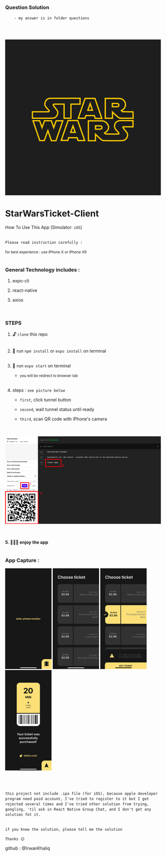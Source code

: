 ### Question Solution

        - my answer is in folder questions

<br><br>

![app logo](./images/icon.png "created by @irwankhaliq")

# StarWarsTicket-Client

How To Use This App (Simulator: `iOS`) 
<br><br>


`Please read instruction carefully :`

<small>for best experience : use iPhone X or iPhone XR</small>
<br><br>

### General Technology includes :

1. expo-cli

2. react-native

3. axios
<br><br><br>

### STEPS

1. 🔓 `clone` this repo
<br><br>
2. 📣 run `npm install` or `expo install` on terminal 
<br><br>

3. 🚀 run `expo start` on terminal

    - <small>you will be redirect to browser tab</small>
<br><br>

4. steps : `see picture below`
    
    - `first`, click tunnel button

    - `second`, wait tunnel status until ready

    - `third`, scan QR code with iPhone's camera

<br><br>
![instruction point 4 steps](./images/instruction4.png)

<br><br>
<b>5. 👨🏻‍💻 enjoy the app</b>
<br><br>

### App Capture :

<div>
    <img src="./images/enterphonenumber.jpeg" width="150"/>
    <img src="./images/tickets.jpeg" width="150"/>
    <img src="./images/selectedticket.jpeg" width="150"/>
    <img src="./images/purchased.jpeg" width="150"/>
</div>

<br><br>

`this project not include .ipa file (for iOS), because apple developer program need paid account, I've tried to register to it but I got rejected several times and I've tried other solution from trying, googling, 'til ask in React Native Group Chat, and I don't get any solution fot it.`
<br><br>

`if you knew the solution, please tell me the solution`


`Thanks 😉`

github : @IrwanKhaliq